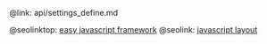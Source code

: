 @link: api/settings_define.md

@seolinktop: [easy javascript framework](https://webix.com)
@seolink: [javascript layout](https://webix.com/widget/layout/)